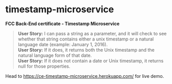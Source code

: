# timestamp-microservice
**FCC Back-End certificate - Timestamp Microservice** <br>
>**User Story:** I can pass a string as a parameter, and it will check to see whether that string contains either a unix timestamp or a natural language date (example: January 1, 2016).<br>
>**User Story:** If it does, it returns both the Unix timestamp and the natural language form of that date.<br>
>**User Story:** If it does not contain a date or Unix timestamp, it returns null for those properties.<br>

Head to https://ce-timestamp-microservice.herokuapp.com/ for live demo.
